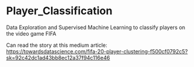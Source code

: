 # Player_Classification
Data Exploration and Supervised Machine Learning to classify players on the video game FIFA


Can read the story at this medium article:
https://towardsdatascience.com/fifa-20-player-clustering-f500cf0792c5?sk=92c42dc1ad43bb8ec12a37f94c116e46
